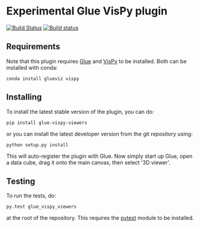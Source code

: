 Experimental Glue VisPy plugin
==============================

[![Build Status](https://travis-ci.org/PennyQ/glue-3d-viewer.svg)](https://travis-ci.org/PennyQ/glue-3d-viewer?branch=master)
[![Build status](https://ci.appveyor.com/api/projects/status/1gov2vtuesjnij69/branch/master?svg=true)](https://ci.appveyor.com/project/astrofrog/glue-3d-viewer/branch/master)

Requirements
------------

Note that this plugin requires [Glue](http://glueviz.org/) and
[VisPy](http://vispy.org/) to be installed. Both can be installed with conda:

    conda install glueviz vispy

Installing
----------

To install the latest stable version of the plugin, you can do:

    pip install glue-vispy-viewers
    
or you can install the latest developer version from the git repository using:

    python setup.py install
    
This will auto-register the plugin with Glue. Now simply start up Glue, open a
data cube, drag it onto the main canvas, then select '3D viewer'.

Testing
-------

To run the tests, do:

    py.test glue_vispy_viewers

at the root of the repository. This requires the [pytest](http://pytest.org) module to be installed.
